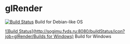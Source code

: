 # glRender
[![Build Status](http://sogimu.fvds.ru:8080/buildStatus/icon?job=glRender/Builds_for_Debian_like_OSs)](http://sogimu.fvds.ru:8080/job/glRender/job/Builds_for_Debian_like_OSs/) Build for Debian-like OS

[![Build Status](http://sogimu.fvds.ru:8080/buildStatus/icon?job=glRender/Builds for Windows)](http://sogimu.fvds.ru:8080/job/glRender/job/Builds%20for%20Windows/) Build for Windows

